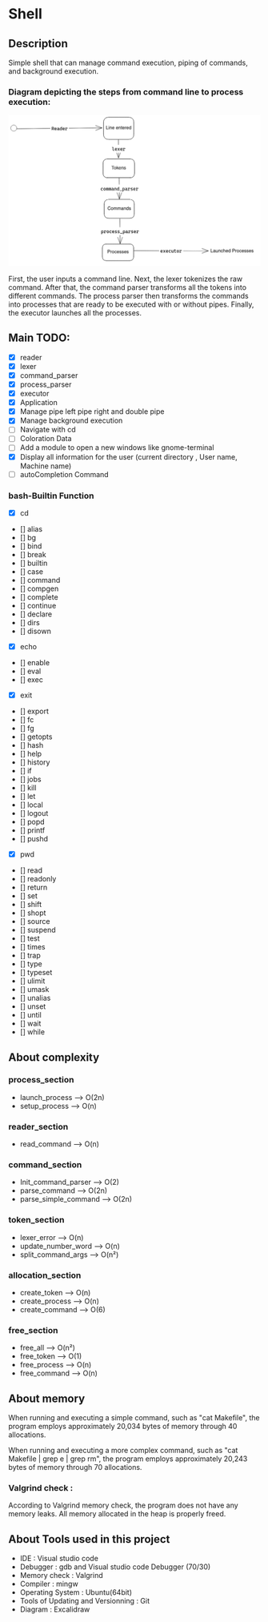 # Shell

## Description
Simple shell that can manage command execution, piping of commands, and background execution.


### Diagram depicting the steps from command line to process execution:

![DIAGRAMME](/ressources/ParsingCommandStep.png "ParsingCommandStep")

First, the user inputs a command line. Next, the lexer tokenizes the raw command. After that, the command parser transforms all the tokens into different commands. The process parser then transforms the commands into processes that are ready to be executed with or without pipes. Finally, the executor launches all the processes.

## Main TODO:

* [x] reader
* [x] lexer
* [x] command_parser
* [x] process_parser 
* [x] executor
* [x] Application
* [x] Manage pipe left pipe right and double pipe
* [x] Manage background execution
* [ ] Navigate with cd 
* [ ] Coloration Data
* [ ] Add a module to open a new windows like gnome-terminal
* [x] Display all information for the user (current directory , User name, Machine name)
* [ ] autoCompletion Command

### bash-Builtin Function 

* [x] cd
* [] alias
* [] bg
* [] bind
* [] break
* [] builtin
* [] case
* [] command
* [] compgen
* [] complete
* [] continue
* [] declare
* [] dirs
* [] disown
* [x] echo
* [] enable
* [] eval
* [] exec
* [x] exit
* [] export
* [] fc
* [] fg
* [] getopts
* [] hash
* [] help
* [] history
* [] if
* [] jobs
* [] kill
* [] let
* [] local
* [] logout
* [] popd
* [] printf
* [] pushd
* [x] pwd
* [] read  
* [] readonly
* [] return
* [] set
* [] shift
* [] shopt
* [] source
* [] suspend
* [] test
* [] times
* [] trap
* [] type
* [] typeset
* [] ulimit
* [] umask
* [] unalias
* [] unset
* [] until
* [] wait
* [] while


## About complexity 
### process_section
+ launch_process --> O(2n)
+ setup_process --> O(n)
### reader_section
+ read_command  --> O(n)

### command_section
+ Init_command_parser  --> O(2)
+ parse_command        --> O(2n)
+ parse_simple_command --> O(2n)
### token_section
+ lexer_error         --> O(n)
+ update_number_word  --> O(n)
+ split_command_args  --> O(n²)

### allocation_section
+ create_token    --> O(n)
+ create_process  --> O(n)
+ create_command  --> O(6)
### free_section
+ free_all      --> O(n²)
+ free_token    --> O(1) 
+ free_process  --> O(n)
+ free_command  --> O(n)

## About memory

When running and executing a simple command, such as "cat Makefile", the program employs approximately 20,034 bytes of memory through 40 allocations.

When running and executing a more complex command, such as "cat Makefile | grep e | grep rm", the program employs approximately 20,243 bytes of memory through 70 allocations.

### Valgrind check : 

According to Valgrind memory check, the program does not have any memory leaks. All memory allocated in the heap is properly freed.

## About Tools used in this project

+ IDE : Visual studio code 
+ Debugger : gdb and Visual studio code Debugger (70/30)
+ Memory check : Valgrind 
+ Compiler : mingw 
+ Operating System : Ubuntu(64bit)
+ Tools of Updating and Versionning : Git
+ Diagram : Excalidraw


